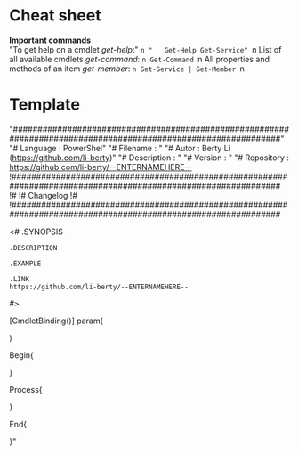 # Cheat sheet

<b>Important commands</b><br>
"To get help on a cmdlet <i>get-help</i>:" `n
"	Get-Help Get-Service" `n
List of all available cmdlets <i>get-command</i>: `n
	Get-Command `n
All properties and methods of an item <i>get-member</i>: `n
	Get-Service | Get-Member `n

# Template

"###############################################################################################################"
"# Language    : PowerShel"
"# Filename    : "
"# Autor       : Berty Li (https://github.com/li-berty)"
"# Description : "
"# Version     : "
"# Repository  : https://github.com/li-berty/--ENTERNAMEHERE--
!###############################################################################################################
!#
!# Changelog
!#
!###############################################################################################################

<#
    .SYNOPSIS
    
    .DESCRIPTION
    
    .EXAMPLE
    
    .LINK
    https://github.com/li-berty/--ENTERNAMEHERE--
#>

[CmdletBinding()]
param(

)

Begin{

}

Process{

}

End{

}"
